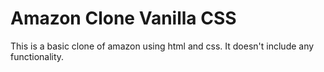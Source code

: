# Amazon Clone Vanilla CSS
 This is a basic clone of amazon using html and css. It doesn't include any functionality.
